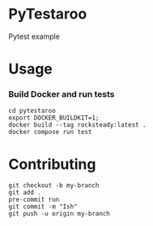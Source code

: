 # PyTestaroo

Pytest example

# Usage

### Build Docker and run tests

```
cd pytestaroo
export DOCKER_BUILDKIT=1;
docker build --tag rocksteady:latest .
docker compose run test
```

# Contributing

```
git checkout -b my-branch
git add .
pre-commit run
git commit -m "Ish"
git push -u origin my-branch
```
